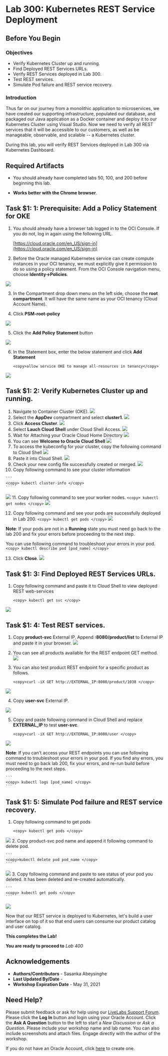 # Lab 300: Kubernetes REST Service Deployment

## Before You Begin
### Objectives
- Verify Kubernetes Cluster up and running.
- Find Deployed REST Services URLs.
- Verify REST Services deployed in Lab 300.
- Test REST services.
- Simulate Pod failure and REST service recovery.

### Introduction

Thus far on our journey from a monolithic application to microservices, we have created our supporting infrastructure, populated our database, and packaged our Java application as a Docker container and deploy it to our Kubernetes Cluster using Visual Studio. Now we need to verify all REST services that it will be accessible to our customers, as well as be manageable, observable, and scalable -- a Kubernetes cluster.

During this lab, you will verify REST Services deployed in Lab 300 via Kubernetes Dashboard.

## Required Artifacts

- You should already have completed labs 50, 100, and 200 before beginning this lab.

- **Works better with the Chrome browser**.

## **Task $1: 1**: Prerequisite: Add a Policy Statement for OKE

1. You should already have a browser tab logged in to the OCI Console. If you do not, log in again using the following URL.

    [https://cloud.oracle.com/en_US/sign-in](https://cloud.oracle.com/en_US/sign-in)

2.  Before the Oracle managed Kubernetes service can create compute instances in your OCI tenancy, we must explicitly give it permission to do so using a policy statement. From the OCI Console navigation menu, choose **Identity->Policies**.

  ![](images/300/LabGuide200-13c980fa.png)

3.  In the Compartment drop down menu on the left side, choose the **root compartment**. It will have the same name as your OCI tenancy (Cloud Account Name).

4.  Click **PSM-root-policy**

  ![](images/300/LabGuide200-e67b7705.png)

5.  Click the **Add Policy Statement** button

  ![](images/300/LabGuide200-3d4a7471.png)

6.  In the Statement box, enter the below statement and click **Add Statement**
    ```
    <copy>allow service OKE to manage all-resources in tenancy</copy>
    ```

  ![](images/300/LabGuide200-bd5bcbd1.png)

## **Task $1: 2**: Verify Kubernetes Cluster up and running.
1.  Navigate to Container Cluster (OKE).
  ![](images/300/300_1.png " ")
2.  Select the **AppDev** compartment and select **cluster1**.
  ![](images/300/300_2.png " ")
3.  Click **Access Cluster**.
  ![](images/300/300_3.png " ")
4.  Select **Lauch Cloud Shell** under Cloud Shell Access.
  ![](images/300/300_4.png " ")
5.  Wait for Attaching your Oracle Cloud Home Directory
  ![](images/300/300_5.png " ")
6.  You can see **Welcome to Oracle Cloud Shell**
  ![](images/300/300_6.png " ")
7.  To access the kubeconfig for your cluster, copy the following command to Cloud Shell
  ![](images/300/300_7.png " ")
8.  Paste it into Cloud Shell.
  ![](images/300/300_8.png " ")
9.  Check your new config file successfully created or merged.
  ![](images/300/300_9.png " ")
10.  Copy following command to see your cluster information
    
    ```
    <copy> kubectl cluster-info </copy>
    ```
  ![](images/300/300_10.png " ")
11.  Copy following command to see your worker nodes.
    ```
    <copy> kubectl get nodes </copy>
    ```
  ![](images/300/300_11.png " ")

12.  Copy following command and see your pods are successfully deployed in Lab 200.
    ```
    <copy> kubectl get pods </copy>
    ```
  ![](images/300/300_32.png " ")

  **Note**: If your pods are not in a **Running** state you must need go back to the lab 200 and fix your errors before proceeding to the next step. 

  You can use following command to troubleshoot your errors in your pod.    
    ```
    <copy> kubectl describe pod [pod_name] </copy>
    ```

13.  Click **Close**.
  ![](images/300/300_12.png " ")
## **Task $1: 3**: Find Deployed REST Services URLs.
 
1.  Copy following command and paste it to Cloud Shell to view deployed REST web-services
    ```
    <copy> kubectl get svc </copy>
    ```

  ![](images/300/OKE_Services1.png " ") 

## **Task $1: 4**: Test REST services.
1.  Copy **product-svc** External IP. Append **:8080/product/list** to External IP and paste it in your browser.
  ![](images/300/OKE_Services4.png " ") 
2.  You can see all products available for the REST endpoint GET method.
  ![](images/300/300_30.png " ")
3.  You can also test product REST endpoint for a specific product as follows.
   
    ```
    <copy>curl -iX GET http://EXTERNAL_IP:8080/product/1038 </copy>
    ```

  ![](images/300/300_31.png " ")

4. Copy **user-svc** External IP.  
   
  ![](images/300/OKE_Services2.png " ")
   
5. Copy and paste following command in Cloud Shell and replace **EXTERNAL_IP**  to test **user-svc**.
    ```
    <copy>curl -iX GET http://EXTERNAL_IP:8080/user </copy>
    ```
  
  ![](images/300/OKE_Services3.png " ")  

  **Note**: If you can't access your REST endpoints you can use following command to troubleshoot your errors in your pod. If you find any errors, you must need to go back lab 200, fix your errors, and re-run build before proceeding to the next steps.

    ```
    <copy> kubectl logs [pod_name] </copy>
    ```
## **Task $1: 5**: Simulate Pod failure and REST service recovery.
1.  Copy following command to get pods
   
    ```
    <copy> kubectl get pods </copy>
    ```
  ![](images/300/300_32.png " ")
2.  Copy product-svc pod name and append it following command to delete pod.
   
    ```
    <copy>kubectl delete pod pod_name </copy>
    ```
  ![](images/300/300_33.png " ")
3.  Copy following command and paste to see status of your pod you deleted. It has been deleted and re-created automatically.
   
    ```
    <copy> kubectl get pods </copy>
    ```
  ![](images/300/300_34.png " ")


Now that our REST service is deployed to Kubernetes, let's build a user interface on top of it so that end users can consume our product catalog and user catalog.

**This completes the Lab!**

**You are ready to proceed to** *Lab 400*

## Acknowledgements

- **Authors/Contributors** - Sasanka Abeysinghe
- **Last Updated By/Date** - 
- **Workshop Expiration Date** - May 31, 2021

## Need Help?
Please submit feedback or ask for help using our [LiveLabs Support Forum](https://community.oracle.com/tech/developers/categories/livelabsdiscussions). Please click the **Log In** button and login using your Oracle Account. Click the **Ask A Question** button to the left to start a *New Discussion* or *Ask a Question*.  Please include your workshop name and lab name.  You can also include screenshots and attach files.  Engage directly with the author of the workshop.

If you do not have an Oracle Account, click [here](https://profile.oracle.com/myprofile/account/create-account.jspx) to create one. 
